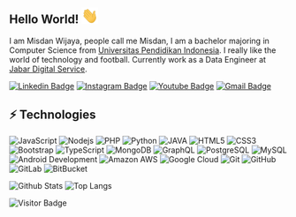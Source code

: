 ## Hello World! <img src="https://raw.githubusercontent.com/misdanwijaya/misdanwijaya/master/wave.gif" width="30px">

I am Misdan Wijaya, people call me Misdan, I am a bachelor majoring in Computer Science from [Universitas Pendidikan Indonesia](https://www.upi.edu/). I really like the world of technology and football. Currently work as a Data Engineer at [Jabar Digital Service](https://digitalservice.jabarprov.go.id/).

[![Linkedin Badge](https://img.shields.io/badge/-misdanwijaya-blue?style=flat-square&logo=Linkedin&logoColor=white&link=https://www.linkedin.com/in/misdanwijaya/)](https://www.linkedin.com/in/misdan-wijaya-747132139/)
[![Instagram Badge](https://img.shields.io/badge/-misdan.wijaya07-purple?style=flat-square&logo=instagram&logoColor=white&link=https://instagram.com/misdan.wijaya07/)](https://www.instagram.com/misdan.wijaya07/?hl=id)
[![Youtube Badge](https://img.shields.io/badge/-MisdanWijaya07-darkred?style=flat-square&logo=youtube&logoColor=white&link=https://www.youtube.com/c/MisdanWijaya07)](https://www.youtube.com/c/MisdanWijaya07)
[![Gmail Badge](https://img.shields.io/badge/-misdan.wijaya07@gmail.com-c14438?style=flat-square&logo=Gmail&logoColor=white&link=mailto:misdan.wijaya07@gmail.com)](mailto:misdan.wijaya07@gmail.com)

## ⚡ Technologies

![JavaScript](https://img.shields.io/badge/-JavaScript-black?style=flat-square&logo=javascript)
![Nodejs](https://img.shields.io/badge/-Nodejs-black?style=flat-square&logo=Node.js)
![PHP](https://img.shields.io/badge/-PHP-lightblue?style=flat-square&logo=php)
![Python](https://img.shields.io/badge/-Python-black?style=flat-square&logo=Python)
![JAVA](https://img.shields.io/badge/-Java-red?style=flat-square&logo=java)
![HTML5](https://img.shields.io/badge/-HTML5-E34F26?style=flat-square&logo=html5&logoColor=white)
![CSS3](https://img.shields.io/badge/-CSS3-1572B6?style=flat-square&logo=css3)
![Bootstrap](https://img.shields.io/badge/-Bootstrap-563D7C?style=flat-square&logo=bootstrap)
![TypeScript](https://img.shields.io/badge/-TypeScript-inactive?style=flat-square&logo=typescript)
![MongoDB](https://img.shields.io/badge/-MongoDB-black?style=flat-square&logo=mongodb)
![GraphQL](https://img.shields.io/badge/-GraphQL-white?style=flat-square&logo=graphql)
![PostgreSQL](https://img.shields.io/badge/-PostgreSQL-9cf?style=flat-square&logo=postgresql)
![MySQL](https://img.shields.io/badge/-MySQL-black?style=flat-square&logo=mysql)
![Android Development](https://img.shields.io/badge/-Android-lightgrey?style=flat-square&logo=android)
![Amazon AWS](https://img.shields.io/badge/Amazon%20AWS-232F3E?style=flat-square&logo=amazon-aws)
![Google Cloud](https://img.shields.io/badge/Google%20Cloud-black?style=flat-square&logo=google-cloud)
![Git](https://img.shields.io/badge/-Git-black?style=flat-square&logo=git)
![GitHub](https://img.shields.io/badge/-GitHub-181717?style=flat-square&logo=github)
![GitLab](https://img.shields.io/badge/-GitLab-FCA121?style=flat-square&logo=gitlab)
![BitBucket](https://img.shields.io/badge/-BitBucket-darkblue?style=flat-square&logo=bitbucket)

![Github Stats](https://github-readme-stats.vercel.app/api?username=misdanwijaya&count_private=true&show_icons=true&include_all_commits=true)
![Top Langs](https://github-readme-stats.vercel.app/api/top-langs/?username=misdanwijaya&hide=TeX&layout=compact)

![Visitor Badge](https://visitor-badge.laobi.icu/badge?page_id=misdanwijaya.misdanwijaya)
